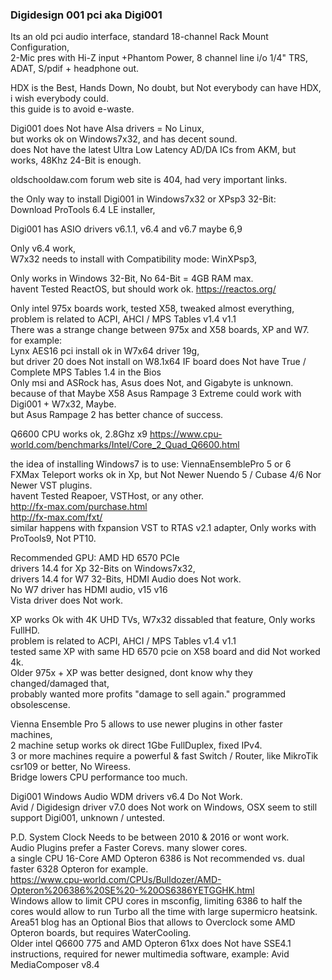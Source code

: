 ### Digidesign 001 pci aka Digi001

Its an old pci audio interface, standard 18-channel Rack Mount Configuration, </br>
2-Mic pres with Hi-Z input +Phantom Power, 8 channel line i/o 1/4" TRS, ADAT, S/pdif + headphone out. </p>

HDX is the Best, Hands Down, No doubt, but Not everybody can have HDX, i wish everybody could. </br>
this guide is to avoid e-waste. </p>

Digi001 does Not have Alsa drivers = No Linux, </br>
but works ok on Windows7x32, and has decent sound. </br>
does Not have the latest Ultra Low Latency AD/DA ICs from AKM, but works, 48Khz 24-Bit is enough.</p>

oldschooldaw.com forum web site is 404, had very important links. </p>

the Only way to install Digi001 in Windows7x32 or XPsp3 32-Bit: </br>
Download ProTools 6.4 LE installer, </p>

Digi001 has ASIO drivers v6.1.1, v6.4 and v6.7 maybe 6,9 </p>

Only v6.4 work, </br>
W7x32 needs to install with Compatibility mode: WinXPsp3, </p>

Only works in Windows 32-Bit, No 64-Bit = 4GB RAM max. </br>
havent Tested ReactOS, but should work ok. https://reactos.org/ </p>

Only intel 975x boards work, tested X58, tweaked almost everything, </br>
problem is related to ACPI, AHCI / MPS Tables v1.4 v1.1 </br>
There was a strange change between 975x and X58 boards, XP and W7. </br>
for example: </br>
Lynx AES16 pci install ok in W7x64 driver 19g, </br>
but driver 20 does Not install on W8.1x64 IF board does Not have True / Complete MPS Tables 1.4 in the Bios </br>
Only msi and ASRock has, Asus does Not, and Gigabyte is unknown. </br>
because of that Maybe X58 Asus Rampage 3 Extreme could work with Digi001 + W7x32, Maybe. </br>
but Asus Rampage 2 has better chance of success. </p>

Q6600 CPU works ok, 2.8Ghz x9 https://www.cpu-world.com/benchmarks/Intel/Core_2_Quad_Q6600.html </p>

the idea of installing Windows7 is to use: ViennaEnsemblePro 5 or 6 </br>
FXMax Teleport works ok in Xp, but Not Newer Nuendo 5 / Cubase 4/6 Nor Newer VST plugins. </br>
havent Tested Reapoer, VSTHost, or any other. </br>
http://fx-max.com/purchase.html </br>
http://fx-max.com/fxt/ </br>
similar happens with fxpansion VST to RTAS v2.1 adapter, Only works with ProTools9, Not PT10. </p>

Recommended GPU: AMD HD 6570 PCIe </br>
drivers 14.4 for Xp 32-Bits on Windows7x32, </br>
drivers 14.4 for W7 32-Bits, HDMI Audio does Not work. </br>
No W7 driver has HDMI audio, v15 v16 </br>
Vista driver does Not work. </p>

XP works Ok with 4K UHD TVs, 
W7x32 dissabled that feature, Only works FullHD. </br>
problem is related to ACPI, AHCI / MPS Tables v1.4 v1.1 </br>
tested same XP with same HD 6570 pcie on X58 board and did Not worked 4k. </br>
Older 975x + XP was better designed, dont know why they changed/damaged that, </br>
probably wanted more profits "damage to sell again." programmed obsolescense. </p>

Vienna Ensemble Pro 5 allows to use newer plugins in other faster machines, </br>
2 machine setup works ok direct 1Gbe FullDuplex, fixed IPv4. </br>
3 or more machines require a powerful & fast Switch / Router, like MikroTik csr109 or better, No Wireess. <br>
Bridge lowers CPU performance too much. </p>

Digi001 Windows Audio WDM drivers v6.4 Do Not Work. </br>
Avid / Digidesign driver v7.0 does Not work on Windows, OSX seem to still support Digi001, unknown / untested. </p>

P.D. System Clock Needs to be between 2010 & 2016 or wont work. </br>
Audio Plugins prefer a Faster Corevs. many slower cores. </br>
a single CPU 16-Core AMD Opteron 6386 is Not recommended vs. dual faster 6328 Opteron for example. </br>
https://www.cpu-world.com/CPUs/Bulldozer/AMD-Opteron%206386%20SE%20-%20OS6386YETGGHK.html </br>
Windows allow to limit CPU cores in msconfig, limiting 6386 to half the cores would allow to run Turbo all the time with large supermicro heatsink. </br>
Area51 blog has an Optional Bios that allows to Overclock some AMD Opteron boards, but requires WaterCooling. </br>
Older intel Q6600 775 and AMD Opteron 61xx does Not have SSE4.1 instructions, required for newer multimedia software, example: Avid MediaComposer v8.4</p>
